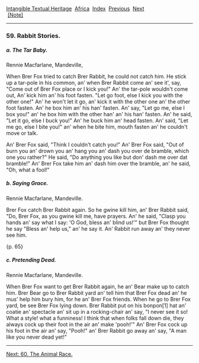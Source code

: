 [Intangible Textual Heritage](../../index)  [Africa](../index) 
[Index](index)  [Previous](jas058)  [Next](jas060)   
 [\[Note\]](jas059n)

------------------------------------------------------------------------

### 59. Rabbit Stories.

##### a. The Tar Baby.

Rennie Macfarlane, Mandeville,

When Brer Fox tried to catch Brer Rabbit, he could not catch him. He
stick up a tar-pole in his common, an' when Brer Rabbit come an' see
it', say, "Come out of Brer Fox place or I kick you!" An' the tar-pole
wouldn't come out, An' kick him an' his foot fasten. "Let go foot, else
I kick you with the other one!" An' he won't let it go, an' kick it with
the other one an' the other foot fasten. An' he box him an' his han'
fasten. An' say, "Let go me, else I box you!" an' he box him with the
other han' an' his han' fasten. An' he said, "Let it go, else I buck
you!" An' he buck him an' head fasten. An' said, "Let me go, else I bite
you!" an' when he bite him, mouth fasten an' he couldn't move or talk.

An' Brer Fox said, "Think I couldn't catch you!" An' Brer Fox said, "Out
of burn you an' drown you an' hang you an' dash you over de bramble,
which one you rather?" He said, "Do anything you like but don' dash me
over dat bramble!" An' Brer Fox take him an' dash him over the bramble,
an' he said, "Oh, what a fool!"

##### b. Saying Grace.

Rennie Macfarlane, Mandeville.

Brer Fox catch Brer Rabbit again. So he gwine kill him, an' Brer Rabbit
said, "Do, Brer Fox, as you gwine kill me, have prayers. An' he said,
"Clasp you hands an' say what I say: 'O God, bless an' blind us!'" but
Brer Fox thought he say "Bless an' help us," an' he say it. An' Rabbit
run away an' they never see him.

{p. 65}

##### c. Pretending Dead.

Rennie Macfarlane, Mandeville.

When Brer Fox want to get Brer Rabbit again, he an' Bear make up to
catch him. Brer Bear go to Brer Rabbit yard an' tell him that Brer Fox
dead an' he mus' help him bury him, for he an' Brer Fox friends. When he
go to Brer Fox yard, be see Brer Fox lying down. Brer Rabbit put on his
bonpon\[1\] hat an' coatie an' spectacle an' sit up in a rocking-chair
an' say, "I never see it so! What a style! what a funniness! I think
that when folks fall down die, they always cock up their foot in the air
an' make 'pooh!'" An' Brer Fox cock up his foot in the air an' say,
"Pooh!" an' Brer Rabbit go away an' say, "A man like you never dead
yet!"

------------------------------------------------------------------------

[Next: 60. The Animal Race.](jas060)
